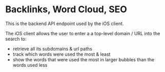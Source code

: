# Backlinks, Word Cloud, SEO

This is the backend API endpoint used by the iOS client.

The iOS client allows the user to enter a a top-level domain / URL into the search to:
 - retrieve all its subdomains & url paths 
 - track which words were used the most & least
 - show the words that were used the most in larger bubbles than the words used less
